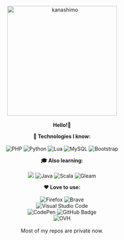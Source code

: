 <p align="center">
  <img src="https://i.imgur.com/RTDBQUa.png" width="300" alt="kanashimo"><br><br>
  <b>Hello!👋</b>
</p>
<p align="center">
<b>🧠 Technologies I know:</b><br><br>
<img src="https://img.shields.io/badge/php-%23777BB4.svg?style=for-the-badge&logo=php&logoColor=white" alt="PHP"> <img src="https://img.shields.io/badge/python-3670A0?style=for-the-badge&logo=python&logoColor=ffdd54" alt="Python"> <img src="https://img.shields.io/badge/lua-%232C2D72.svg?style=for-the-badge&logo=lua&logoColor=white" alt="Lua"> <img src="https://img.shields.io/badge/mysql-4479A1.svg?style=for-the-badge&logo=mysql&logoColor=white" alt="MySQL"> <img src="https://img.shields.io/badge/bootstrap-%238511FA.svg?style=for-the-badge&logo=bootstrap&logoColor=white" alt="Bootstrap"> 
</p>
<p align="center">
  <b>🎓 Also learning:</b><br><br>
  <img src="https://img.shields.io/badge/rust-%23000000.svg?style=for-the-badge&logo=rust&logoColor=white">
  <img src="https://img.shields.io/badge/java-%23ED8B00.svg?style=for-the-badge&logo=openjdk&logoColor=white" alt="Java">
  <img src="https://img.shields.io/badge/scala-%23DC322F.svg?style=for-the-badge&logo=scala&logoColor=white" alt="Scala">
  <img src="https://img.shields.io/badge/Gleam-FFC0CB?style=for-the-badge" alt="Gleam">
</p>
<p align="center">
  <b>❤ Love to use:</b><br><br>
  <img src="https://img.shields.io/badge/Firefox-FF7139?style=for-the-badge&logo=Firefox-Browser&logoColor=white" alt="Firefox"> <img src="https://img.shields.io/badge/Brave-FB542B?style=for-the-badge&logo=Brave&logoColor=white" alt="Brave"><br>
  <img src="https://img.shields.io/badge/Visual%20Studio%20Code-0078d7.svg?style=for-the-badge&logo=visual-studio-code&logoColor=white" alt="Visual Studio Code"><br><img src="https://img.shields.io/badge/CodePen-white?style=for-the-badge&logo=codepen&logoColor=black" alt="CodePen"> <img src="https://img.shields.io/badge/github-%23121011.svg?style=for-the-badge&logo=github&logoColor=white" alt="GitHub Badge"><br><img src="https://img.shields.io/badge/ovh-%23123F6D.svg?style=for-the-badge&logo=ovh&logoColor=#123F6D" alt="OVH"><br><br>Most of my repos are private now.
</p>
